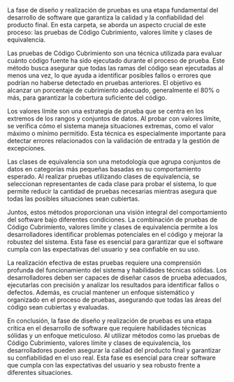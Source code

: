La fase de diseño y realización de pruebas es una etapa fundamental del desarrollo de software que garantiza la calidad y la confiabilidad del producto final. En esta carpeta, se aborda un aspecto crucial de este proceso: las pruebas de Código Cubrimiento, valores límite y clases de equivalencia.

Las pruebas de Código Cubrimiento son una técnica utilizada para evaluar cuánto código fuente ha sido ejecutado durante el proceso de prueba. Este método busca asegurar que todas las ramas del código sean ejecutadas al menos una vez, lo que ayuda a identificar posibles fallos o errores que podrían no haberse detectado en pruebas anteriores. El objetivo es alcanzar un porcentaje de cubrimiento adecuado, generalmente el 80% o más, para garantizar la cobertura suficiente del código.

Los valores límite son una estrategia de prueba que se centra en los extremos de los rangos y conjuntos de datos. Al probar con valores límite, se verifica cómo el sistema maneja situaciones extremas, como el valor máximo o mínimo permitido. Esta técnica es especialmente importante para detectar errores relacionados con la validación de entrada y la gestión de excepciones.

Las clases de equivalencia son una metodología que agrupa conjuntos de datos en categorías más pequeñas basadas en su comportamiento esperado. Al realizar pruebas utilizando clases de equivalencia, se seleccionan representantes de cada clase para probar el sistema, lo que permite reducir la cantidad de pruebas necesarias mientras asegura que todas las posibles situaciones sean cubiertas.

Juntos, estos métodos proporcionan una visión integral del comportamiento del software bajo diferentes condiciones. La combinación de pruebas de Código Cubrimiento, valores límite y clases de equivalencia permite a los desarrolladores identificar problemas potenciales en el código y mejorar la robustez del sistema. Esta fase es esencial para garantizar que el software cumpla con las expectativas del usuario y sea confiable en su uso.

La realización efectiva de estas pruebas requiere una comprensión profunda del funcionamiento del sistema y habilidades técnicas sólidas. Los desarrolladores deben ser capaces de diseñar casos de prueba adecuados, ejecutarlas con precisión y analizar los resultados para identificar fallos o defectos. Además, es crucial mantener un enfoque sistemático y organizado en el proceso de pruebas, asegurando que todas las áreas del código sean cubiertas y evaluadas.

En conclusión, la fase de diseño y realización de pruebas es una etapa crítica en el desarrollo de software que requiere habilidades técnicas sólidas y un enfoque meticuloso. Al utilizar métodos como las pruebas de Código Cubrimiento, valores límite y clases de equivalencia, los desarrolladores pueden asegurar la calidad del producto final y garantizar su confiabilidad en el uso real. Esta fase es esencial para crear software que cumpla con las expectativas del usuario y sea robusto frente a diferentes situaciones.

